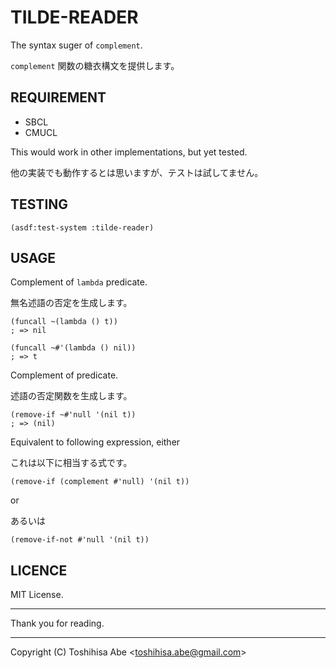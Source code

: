 TILDE-READER
============
The syntax suger of `complement`.

`complement` 関数の糖衣構文を提供します。


REQUIREMENT
-----------
* SBCL
* CMUCL

This would work in other implementations, but yet tested.

他の実装でも動作するとは思いますが、テストは試してません。


TESTING
----

    (asdf:test-system :tilde-reader)

USAGE
-----

Complement of `lambda` predicate.

無名述語の否定を生成します。

    (funcall ~(lambda () t))
    ; => nil

    (funcall ~#'(lambda () nil))
    ; => t

Complement of predicate.

述語の否定関数を生成します。

    (remove-if ~#'null '(nil t))
    ; => (nil)

Equivalent to following expression, either

これは以下に相当する式です。

    (remove-if (complement #'null) '(nil t))

or

あるいは

    (remove-if-not #'null '(nil t))


LICENCE
-------
MIT License.

----------

Thank you for reading.

----------

Copyright (C) Toshihisa Abe <<toshihisa.abe@gmail.com>>




